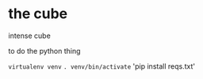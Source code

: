 # the cube

intense cube

to do the python thing

`virtualenv venv`
`. venv/bin/activate`
'pip install reqs.txt'

